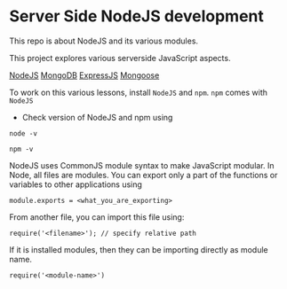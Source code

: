 # Server Side NodeJS development

This repo is about NodeJS and its various modules.

This project explores various serverside JavaScript aspects.

[NodeJS](http://nodejs.org)
[MongoDB](http://mongodb.com)
[ExpressJS](http://expressjs.com)
[Mongoose](http://mongoosejs.com)

To work on this various lessons, install `NodeJS` and `npm`. `npm` comes with `NodeJS`

- Check version of NodeJS and npm using

`node -v`

`npm -v`


NodeJS uses CommonJS module syntax to make JavaScript modular. In Node, all files are modules. You can export only a part of the functions or variables to other applications using

`module.exports = <what_you_are_exporting>`

From another file, you can import this file using:

`require('<filename>'); // specify relative path`

If it is installed modules, then they can be importing directly as module name.

`require('<module-name>')`
